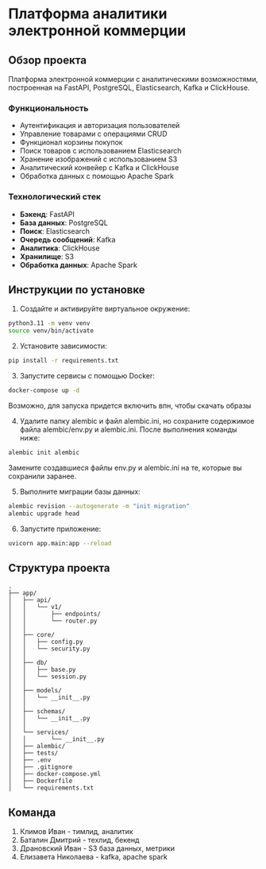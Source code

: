 # Платформа аналитики электронной коммерции

## Обзор проекта
Платформа электронной коммерции с аналитическими возможностями, построенная на FastAPI, PostgreSQL, Elasticsearch, Kafka и ClickHouse.

### Функциональность
- Аутентификация и авторизация пользователей
- Управление товарами с операциями CRUD
- Функционал корзины покупок
- Поиск товаров с использованием Elasticsearch
- Хранение изображений с использованием S3
- Аналитический конвейер с Kafka и ClickHouse
- Обработка данных с помощью Apache Spark

### Технологический стек
- **Бэкенд**: FastAPI
- **База данных**: PostgreSQL
- **Поиск**: Elasticsearch
- **Очередь сообщений**: Kafka
- **Аналитика**: ClickHouse
- **Хранилище**: S3
- **Обработка данных**: Apache Spark

## Инструкции по установке

1. Создайте и активируйте виртуальное окружение:
```bash
python3.11 -m venv venv
source venv/bin/activate
```

2. Установите зависимости:
```bash
pip install -r requirements.txt
```

3. Запустите сервисы с помощью Docker:
```bash
docker-compose up -d
```
Возможно, для запуска придется включить впн, чтобы скачать образы

4. Удалите папку alembic и файл alembic.ini, но сохраните содержимое файла alembic/env.py и alembic.ini. После выполнения команды ниже:
```bash
alembic init alembic
```
Замените создавшиеся файлы env.py и alembic.ini на те, которые вы сохранили заранее.

5. Выполните миграции базы данных:
```bash
alembic revision --autogenerate -m "init migration"
alembic upgrade head
```

6. Запустите приложение:
```bash
uvicorn app.main:app --reload
```

## Структура проекта
```
.
├── app/
│   ├── api/
│   │   └── v1/
│   │       ├── endpoints/
│   │       └── router.py
│   │   
│   ├── core/
│   │   ├── config.py
│   │   └── security.py
│   │   
│   ├── db/
│   │   ├── base.py
│   │   └── session.py
│   │   
│   ├── models/
│   │   └── __init__.py
│   │   
│   ├── schemas/
│   │   └── __init__.py
│   │   
│   └── services/
│   │       └── __init__.py
│   ├── alembic/
│   ├── tests/
│   ├── .env
│   ├── .gitignore
│   ├── docker-compose.yml
│   ├── Dockerfile
│   └── requirements.txt
```

## Команда
1. Климов Иван - тимлид, аналитик
2. Баталин Дмитрий - техлид, бекенд
3. Драновский Иван - S3 база данных, метрики
4. Елизавета Николаева - kafka, apache spark


